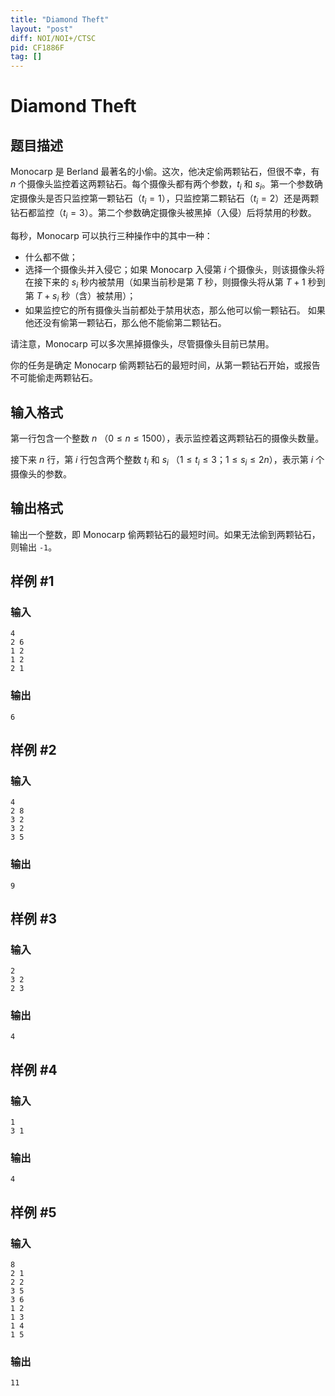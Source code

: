 ```yaml
---
title: "Diamond Theft"
layout: "post"
diff: NOI/NOI+/CTSC
pid: CF1886F
tag: []
---
```


# Diamond Theft

## 题目描述

Monocarp 是 Berland 最著名的小偷。这次，他决定偷两颗钻石，但很不幸，有 $n$ 个摄像头监控着这两颗钻石。每个摄像头都有两个参数，$t_i$ 和 $s_i$。第一个参数确定摄像头是否只监控第一颗钻石（$t_i=1$），只监控第二颗钻石（$t_i=2$）还是两颗钻石都监控（$t_i=3$）。第二个参数确定摄像头被黑掉（入侵）后将禁用的秒数。

每秒，Monocarp 可以执行三种操作中的其中一种：

- 什么都不做；
- 选择一个摄像头并入侵它；如果 Monocarp 入侵第 $i$ 个摄像头，则该摄像头将在接下来的 $s_i$ 秒内被禁用（如果当前秒是第 $T$ 秒，则摄像头将从第 $T+1$ 秒到第 $T+s_i$ 秒（含）被禁用）；
- 如果监控它的所有摄像头当前都处于禁用状态，那么他可以偷一颗钻石。 如果他还没有偷第一颗钻石，那么他不能偷第二颗钻石。

请注意，Monocarp 可以多次黑掉摄像头，尽管摄像头目前已禁用。

你的任务是确定 Monocarp 偷两颗钻石的最短时间，从第一颗钻石开始，或报告不可能偷走两颗钻石。

## 输入格式

第一行包含一个整数 $n$ （$0 ≤ n ≤ 1500$），表示监控着这两颗钻石的摄像头数量。

接下来 $n$ 行，第 $i$ 行包含两个整数 $t_i$ 和 $s_i$ （$1 ≤ t_i ≤ 3$；$1 ≤ s_i ≤ 2n$），表示第 $i$ 个摄像头的参数。

## 输出格式

输出一个整数，即 Monocarp 偷两颗钻石的最短时间。如果无法偷到两颗钻石，则输出 `-1`。

## 样例 #1

### 输入

```
4
2 6
1 2
1 2
2 1
```

### 输出

```
6
```

## 样例 #2

### 输入

```
4
2 8
3 2
3 2
3 5
```

### 输出

```
9
```

## 样例 #3

### 输入

```
2
3 2
2 3
```

### 输出

```
4
```

## 样例 #4

### 输入

```
1
3 1
```

### 输出

```
4
```

## 样例 #5

### 输入

```
8
2 1
2 2
3 5
3 6
1 2
1 3
1 4
1 5
```

### 输出

```
11
```

